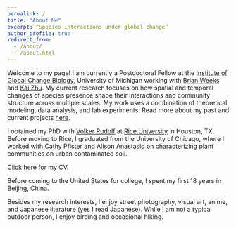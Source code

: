 ```yaml
---
permalink: /
title: "About Me"
excerpt: “Species interactions under global change”
author_profile: true
redirect_from: 
  - /about/
  - /about.html
---
```


Welcome to my page! I am currently a Postdoctoral Fellow at the [Institute of Global Change Biology](https://seas.umich.edu/globalchangebiology), University of Michigan working with [Brian Weeks](http://bcweeks.weebly.com/) and [Kai Zhu](https://zhulab.seas.umich.edu/). My current research focuses on how spatial and temporal changes of species presence shape their interactions and community structure across multiple scales. My work uses a combination of theoretical modeling, data analysis, and lab experiments. Read more about my past and current projects [here](/research/).

I obtained my PhD with [Volker Rudolf](http://volkerrudolf.weebly.com) at [Rice University](https://biosciences.rice.edu/ecology-and-evolutionary-biology-graduate-program) in Houston, TX. Before moving to Rice, I graduated from the University of Chicago, where I worked with [Cathy Pfister](https://pfisterlab.uchicago.edu/) and [Alison Anastasio](https://www.alisonanastasio.com/) on characterizing plant communities on urban contaminated soil.  

Click [here](/files/CV_HengxingZou.pdf) for my CV.

Before coming to the United States for college, I spent my first 18 years in Beijing, China.

Besides my research interests, I enjoy street photography, visual art, anime, and Japanese literature (yes I read Japanese). While I am not a typical outdoor person, I enjoy birding and occasional hiking. 
